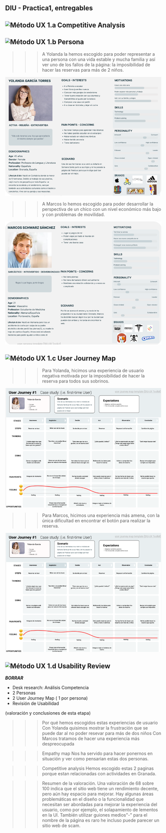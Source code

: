 ## DIU - Practica1, entregables

![Método UX](../img/Competitive.png) 1.a Competitive Analysis
-----

>>>

![Método UX](../img/Persona.png) 1.b Persona
-----

>>>A Yolanda la hemos escogido para poder representar a una persona con una vida estable y mucha familia y así ver uno de los fallos de la página: la imposibilidad de hacer las reservas para más de 2 niños. 

![Método UX](../img/Yolanda_ficha.png) 

>>>A Marcos lo hemos escogido para poder desarrollar la perspectiva de un chico con un nivel económico más bajo y con problemas de movilidad.

![Método UX](../img/Marcos_ficha.png) 

![Método UX](../img/JourneyMap.png) 1.c User Journey Map
----

>>>Para Yolanda, hicimos una experiencia de usuario negativa motivada por la imposibilidad de hacer la reserva para todos sus sobrinos. 

![Método UX](../img/Yolanda_experiencia.png) 

>>>Para Marcos, hicimos una experiencia más amena, con la única dificultad en encontrar el botón para realizar la reserva. 

![Método UX](../img/Yolanda_experiencia.png) 

![Método UX](../img/usabilityReview.png) 1.d Usability Review
----

>>>


***BORRAR***
- Desk research: Análisis Competencia 
- 2 Personas 
- 2 User Journey Map  ( 1 por persona)
- Revisión de Usabilidad 


(valoración y conclusiones de esta etapa)


>>> Por qué hemos escogidos estas experiencias de usuario
Con Yolanda quisimos mostrar la frustración que se puede dar al no poder resevar para más de dos niños
Con Marcos tratamos de hacer una experiencia más despreocupada

>>> Empathy map
Nos ha servido para hacer ponernos en situación y ver como pensarian estas dos personas.

>>> Competitive analysis
Hemos escogido estas 2 paginas porque estan relacionadas con actividades en Granada.

>>>Resumen de la valoración.
Una valoración de 68 sobre 100 indica que el sitio web tiene un rendimiento decente, pero aún hay espacio para mejorar. 
Hay algunas áreas problemáticas en el diseño o la funcionalidad que necesitan ser abordadas para mejorar la experiencia del usuario, como por ejemplo, el solapamiento de lementos en la UI.
También utilizar guiones medios"-" para el nombre de la página es raro he incluso puede parecer un sitio web de scam.
